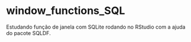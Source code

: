# window_functions_SQL
Estudando função de janela com SQLite rodando no RStudio com a ajuda do pacote SQLDF.

